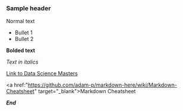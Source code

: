 ### Sample header

Normal text

* Bullet 1
* Bullet 2

**Bolded text**

*Text in italics*

[Link to Data Science Masters](http://datasciencemasters.org)

<a href:"https://github.com/adam-p/markdown-here/wiki/Markdown-Cheatsheet" target="_blank">Markdown Cheatsheet</a>

***End***

